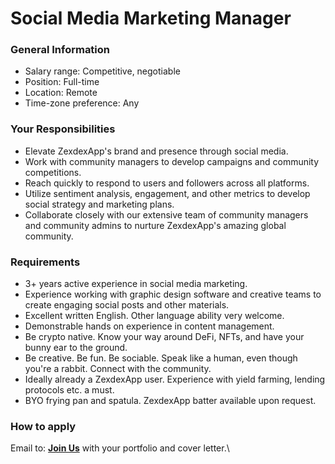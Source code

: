 # Social Media Marketing Manager

### General Information

- Salary range: Competitive, negotiable
- Position: Full-time
- Location: Remote
- Time-zone preference: Any

### Your Responsibilities

- Elevate ZexdexApp's brand and presence through social media.
- Work with community managers to develop campaigns and community competitions.
- Reach quickly to respond to users and followers across all platforms.
- Utilize sentiment analysis, engagement, and other metrics to develop social strategy and marketing plans.
- Collaborate closely with our extensive team of community managers and community admins to nurture ZexdexApp's amazing global community.

### Requirements

- 3+ years active experience in social media marketing.
- Experience working with graphic design software and creative teams to create engaging social posts and other materials.
- Excellent written English. Other language ability very welcome.
- Demonstrable hands on experience in content management.
- Be crypto native. Know your way around DeFi, NFTs, and have your bunny ear to the ground.
- Be creative. Be fun. Be sociable. Speak like a human, even though you're a rabbit. Connect with the community.
- Ideally already a ZexdexApp user. Experience with yield farming, lending protocols etc. a must.
- BYO frying pan and spatula. ZexdexApp batter available upon request.

### How to apply

Email to: **[Join Us](mailto:joinus@zexdex.app)** with your portfolio and cover letter.\
